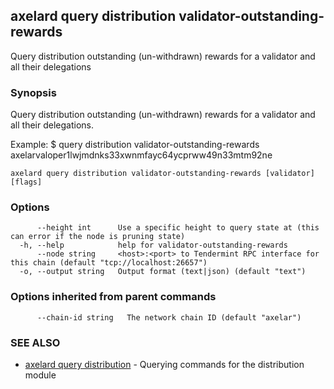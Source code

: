 ## axelard query distribution validator-outstanding-rewards

Query distribution outstanding (un-withdrawn) rewards for a validator and all their delegations

### Synopsis

Query distribution outstanding (un-withdrawn) rewards for a validator and all their delegations.

Example:
$ <appd> query distribution validator-outstanding-rewards axelarvaloper1lwjmdnks33xwnmfayc64ycprww49n33mtm92ne

```
axelard query distribution validator-outstanding-rewards [validator] [flags]
```

### Options

```
      --height int      Use a specific height to query state at (this can error if the node is pruning state)
  -h, --help            help for validator-outstanding-rewards
      --node string     <host>:<port> to Tendermint RPC interface for this chain (default "tcp://localhost:26657")
  -o, --output string   Output format (text|json) (default "text")
```

### Options inherited from parent commands

```
      --chain-id string   The network chain ID (default "axelar")
```

### SEE ALSO

- [axelard query distribution](axelard_query_distribution.md)	 - Querying commands for the distribution module
